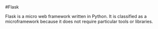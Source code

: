 #Flask

Flask is a micro web framework written in Python. It is classified as a microframework because it does not require particular tools or libraries.
